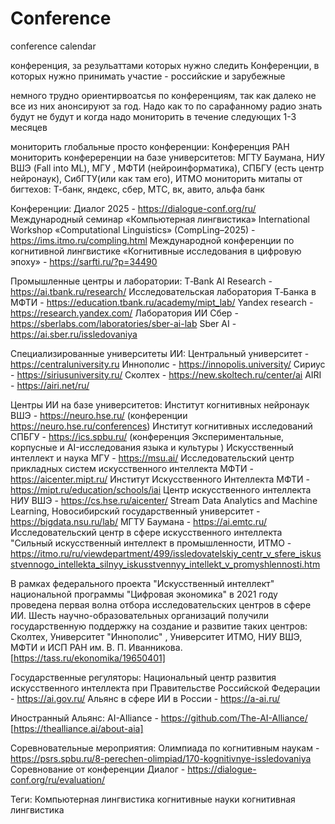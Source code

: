 # Conference
conference calendar


конференция, за резульаттами которых нужно следить
Конференции, в которых нужно принимать участие - российские и зарубежные

немного трудно ориентирвоатсья по конференциям, так как далеко не все из них анонсируют за год. Надо как то по сарафанному радио знать будут не будут и когда
надо мониторить в течение следующих 1-3 месяцев

мониторить глобальные просто конференции: Конференция РАН
мониторить конфереренции на базе университетов: МГТУ Баумана, НИУ ВШЭ (Fall into ML), МГУ , МФТИ (нейроинформатика), СПБГУ (есть центр нейронаук), СибГТУ(или как там его), ИТМО
мониторить митапы от бигтехов: Т-банк, яндекс, сбер, МТС, вк, авито, альфа банк

Конференции:
Диалог 2025 - https://dialogue-conf.org/ru/
Международный семинар «Компьютерная лингвистика» International Workshop «Computational Linguistics» (CompLing–2025) - https://ims.itmo.ru/compling.html
Международной конференции по когнитивной лингвистике «Когнитивные исследования в цифровую эпоху» - https://sarfti.ru/?p=34490

Промышленные центры и лаборатории:
T‑Bank AI Research - https://ai.tbank.ru/research/
Исследовательская лаборатория Т‑Банка в МФТИ - https://education.tbank.ru/academy/mipt_lab/
Yandex research - https://research.yandex.com/
Лаборатория ИИ Сбер - https://sberlabs.com/laboratories/sber-ai-lab
Sber AI - https://ai.sber.ru/issledovaniya

Специализированные университеты ИИ:
Центральный университет - https://centraluniversity.ru
Иннополис - https://innopolis.university/
Сириус - https://siriusuniversity.ru/
Сколтех - https://new.skoltech.ru/center/ai
AIRI - https://airi.net/ru/

Центры ИИ на базе университетов:
Институт когнитивных нейронаук ВШЭ - https://neuro.hse.ru/ (конференции https://neuro.hse.ru/conferences)
Институт когнитивных исследований СПБГУ - https://ics.spbu.ru/ (конференция Экспериментальные, корпусные и AI⁠-⁠исследования языка и культуры )
Искусственный интеллект и наука МГУ - https://msu.ai/
Исследовательский центр прикладных систем искусственного интеллекта МФТИ - https://aicenter.mipt.ru/
Институт Искусственного Интеллекта МФТИ - https://mipt.ru/education/schools/iai
Центр искусственного интеллекта НИУ ВШЭ - https://cs.hse.ru/aicenter/
Stream Data Analytics and Machine Learning, Новосибирский государственный университет - https://bigdata.nsu.ru/lab/
МГТУ Баумана - https://ai.emtc.ru/
Исследовательский центр в сфере искусственного интеллекта "Сильный искусственный интеллект в промышленности, ИТМО - https://itmo.ru/ru/viewdepartment/499/issledovatelskiy_centr_v_sfere_iskusstvennogo_intellekta_silnyy_iskusstvennyy_intellekt_v_promyshlennosti.htm

В рамках федерального проекта "Искусственный интеллект" национальной программы "Цифровая экономика" в 2021 году проведена первая волна отбора исследовательских центров в сфере ИИ. Шесть научно-образовательных организаций получили государственную поддержку на создание и развитие таких центров: Сколтех, Университет "Иннополис" , Университет ИТМО, НИУ ВШЭ, МФТИ и ИСП РАН им. В. П. Иванникова. [https://tass.ru/ekonomika/19650401]


Государственные регуляторы:
Национальный центр развития искусственного интеллекта при Правительстве Российской Федерации - https://ai.gov.ru/
Альянс в сфере ИИ в России - https://a-ai.ru/

Иностранный Альянс:
AI-Alliance - https://github.com/The-AI-Alliance/ [https://thealliance.ai/about-aia]

Соревновательные мероприятия:
Олимпиада по когнитивным наукам - https://psrs.spbu.ru/8-perechen-olimpiad/170-kognitivnye-issledovaniya
Соревнование от конференции Диалог - https://dialogue-conf.org/ru/evaluation/

Теги:
Компьютерная лингвистика
когнитивные науки
когнитивная лингвистика

